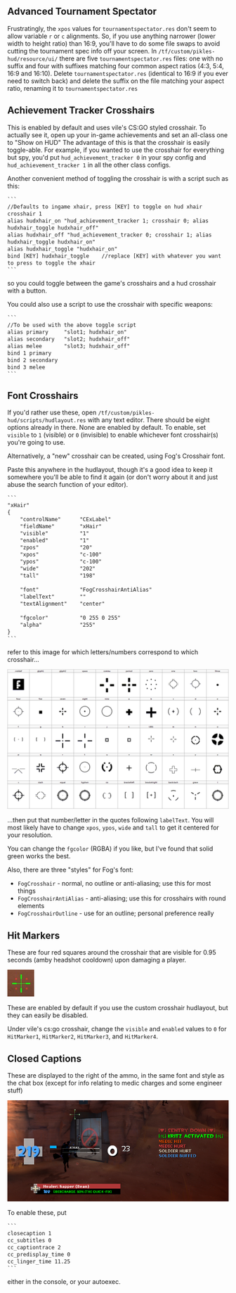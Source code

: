 ## Advanced Tournament Spectator

Frustratingly, the `xpos` values for `tournamentspectator.res` don't seem to
allow variable `r` or `c` alignments. So, if you use anything narrower (lower
width to height ratio) than 16:9, you'll have to do some file swaps to avoid
cutting the tournament spec info off your screen. In
`/tf/custom/pikles-hud/resource/ui/` there are five
`tournamentspectator.res` files: one with no suffix and four with suffixes
matching four common aspect ratios (4:3, 5:4, 16:9 and 16:10). Delete
`tournamentspectator.res` (identical to 16:9 if you ever need to switch back)
and delete the suffix on the file matching your aspect ratio, renaming it to
`tournamentspectator.res`

## Achievement Tracker Crosshairs
This is enabled by default and uses vile's CS:GO styled crosshair. To actually
see it, open up your in-game achievements and set an all-class one to "Show on
HUD" The advantage of this is that the crosshair is easily toggle-able. For
example, if you wanted to use the crosshair for everything but spy, you'd put
`hud_achievement_tracker 0` in your spy config and `hud_achievement_tracker 1`
in all the other class configs.

Another convenient method of toggling the crosshair is with a script such as
this:

    ```
    //Defaults to ingame xhair, press [KEY] to toggle on hud xhair
    crosshair 1
    alias hudxhair_on "hud_achievement_tracker 1; crosshair 0; alias hudxhair_toggle hudxhair_off"
    alias hudxhair_off "hud_achievement_tracker 0; crosshair 1; alias hudxhair_toggle hudxhair_on"
    alias hudxhair_toggle "hudxhair_on"
    bind [KEY] hudxhair_toggle    //replace [KEY] with whatever you want to press to toggle the xhair
    ```

so you could toggle between the game's crosshairs and a hud crosshair with
a button.

You could also use a script to use the crosshair with specific weapons:

    ```
    //To be used with the above toggle script
    alias primary     "slot1; hudxhair_on"
    alias secondary   "slot2; hudxhair_off"
    alias melee       "slot3; hudxhair_off"
    bind 1 primary
    bind 2 secondary
    bind 3 melee
    ```

## Font Crosshairs
If you'd rather use these, open `/tf/custom/pikles-hud/scripts/hudlayout.res`
with any text editor. There should be eight options already in there. None are
enabled by default. To enable, set `visible` to `1` (visible) or `0`
(invisible) to enable whichever font crosshair(s) you're going to use.

Alternatively, a "new" crosshair can be created, using Fog's Crosshair font.

Paste this anywhere in the hudlayout, though it's a good idea to keep it
somewhere you'll be able to find it again (or don't worry about it and just
abuse the search function of your editor).

    ```
    "xHair"
    {
        "controlName"      "CExLabel"
        "fieldName"        "xHair"
        "visible"          "1"
        "enabled"          "1"
        "zpos"             "20"
        "xpos"             "c-100"
        "ypos"             "c-100"
        "wide"             "202"
        "tall"             "198"

        "font"             "FogCrosshairAntiAlias"
        "labelText"        ""
        "textAlignment"    "center"

        "fgcolor"          "0 255 0 255"
        "alpha"            "255"
    }
    ```

refer to this image for which letters/numbers correspond to which crosshair...

![fogtable](images/fogtable.png?raw=true "Fog Crosshair Table")

...then put that number/letter in the quotes following `labelText`. You will
most likely have to change `xpos`, `ypos`, `wide` and `tall` to get it centered
for your resolution.

You can change the `fgcolor` (RGBA) if you like, but I've found that solid green
works the best.

Also, there are three "styles" for Fog's font:
* `FogCrosshair` - normal, no outline or anti-aliasing; use this for most
  things
* `FogCrosshairAntiAlias` - anti-aliasing; use this for crosshairs with round
  elements
* `FogCrosshairOutline` - use for an outline; personal preference really

## Hit Markers
These are four red squares around the crosshair that are visible for 0.95
seconds (amby headshot cooldown) upon damaging a player.

![hitmarkers](images/hitmarkers.png?raw=true "Hitmarkers")

These are enabled by default if you use the custom crosshair hudlayout, but
they can easily be disabled.

Under vile's cs:go crosshair, change the `visible` and `enabled` values to `0`
for `HitMarker1`, `HitMarker2`, `HitMarker3`, and `HitMarker4`.

## Closed Captions
These are displayed to the right of the ammo, in the same font and style as the
chat box (except for info relating to medic charges and some engineer stuff)

![closedcaptions](images/closedcaptions.png?raw=true "Close Captions")

To enable these, put

    ```
    closecaption 1
    cc_subtitles 0
    cc_captiontrace 2
    cc_predisplay_time 0
    cc_linger_time 11.25
    ```

either in the console, or your autoexec.

